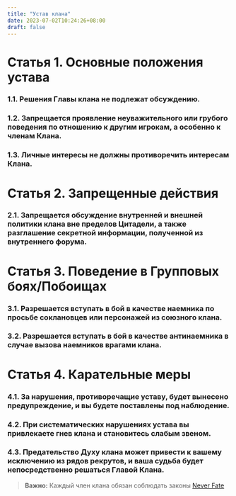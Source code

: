 ```yaml
---
title: "Устав клана"
date: 2023-07-02T10:24:26+08:00
draft: false
---
```


# Статья 1. Основные положения устава

### 1.1. Решения Главы клана не подлежат обсуждению.
### 1.2. Запрещается проявление неуважительного или грубого поведения по отношению к другим игрокам, а особенно к членам Клана.
### 1.3. Личные интересы не должны противоречить интересам Клана.

# Статья 2. Запрещенные действия

### 2.1. Запрещается обсуждение внутренней и внешней политики клана вне пределов Цитадели, а также разглашение секретной информации, полученной из внутреннего форума.

# Статья 3. Поведение в Групповых боях/Побоищах

### 3.1. Разрешается вступать в бой в качестве наемника по просьбе соклановцев или персонажей из союзного клана.

### 3.2. Разрешается вступать в бой в качестве антинаемника в случае вызова наемников врагами клана.

# Статья 4. Карательные меры

### 4.1. За нарушения, противоречащие уставу, будет вынесено предупреждение, и вы будете поставлены под наблюдение.

### 4.2. При систематических нарушениях устава вы привлекаете гнев клана и становитесь слабым звеном.

### 4.3. Предательство Духу клана может привести к вашему исключению из рядов рекрутов, и ваша судьба будет непосредственно решаться Главой Клана.

> **Важно:** Каждый член клана обязан соблюдать законы [Never Fate](https://encicl.neverfate.ru/?id=1)
